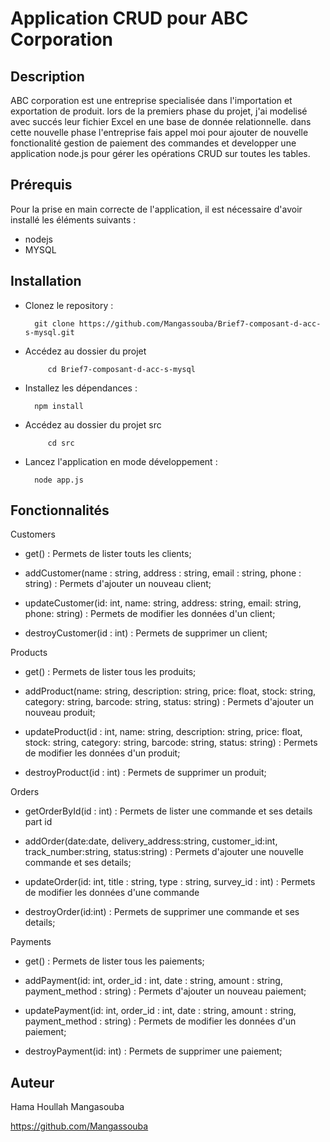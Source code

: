 
# Application CRUD pour ABC Corporation

## Description


ABC corporation est une entreprise specialisée dans l'importation et exportation de produit. lors de la premiers phase du projet, j'ai modelisé avec succés leur fichier Excel en une base de donnée relationnelle.
dans cette nouvelle phase l'entreprise fais appel moi pour ajouter de nouvelle fonctionalité gestion de paiement des commandes et developper une application node.js pour gérer les opérations CRUD sur toutes les tables.

## Prérequis

Pour la prise en main correcte de l'application, il est nécessaire d'avoir installé les éléments suivants :
- nodejs
- MYSQL


## Installation

- Clonez le repository :

        git clone https://github.com/Mangassouba/Brief7-composant-d-acc-s-mysql.git
 - Accédez au dossier du projet

            cd Brief7-composant-d-acc-s-mysql

- Installez les dépendances :

        npm install

 - Accédez au dossier du projet src

            cd src

- Lancez l'application en mode développement :

        node app.js



## Fonctionnalités


Customers
- get() : Permets de lister touts les clients;

- addCustomer(name : string, address : string, email : string, phone : string) : Permets d'ajouter un nouveau client;

- updateCustomer(id: int, name: string, address: string, email: string, phone: string) : Permets de modifier les données d'un client;

- destroyCustomer(id : int) : Permets de supprimer un client;

Products
- get() : Permets de lister tous les produits;

- addProduct(name: string, description: string, price: float, stock: string, category: string, barcode: string, status: string) : Permets d'ajouter un nouveau produit;

- updateProduct(id : int, name: string, description: string, price: float, stock: string, category: string, barcode: string, status: string) : Permets de modifier les données d'un produit;

- destroyProduct(id : int) : Permets de supprimer un produit;

Orders
- getOrderById(id : int) : Permets de lister une commande et ses details part id

- addOrder(date:date, delivery_address:string, customer_id:int, track_number:string, status:string) : Permets d'ajouter une nouvelle commande et ses details;

- updateOrder(id: int, title : string, type : string, survey_id : int) : Permets de modifier les données d'une commande 

- destroyOrder(id:int) : Permets de supprimer une commande et ses details;

Payments
- get() : Permets de lister tous les paiements;

- addPayment(id: int, order_id : int, date : string, amount : string, payment_method : string) : Permets d'ajouter un nouveau paiement;

- updatePayment(id: int, order_id : int, date : string, amount : string, payment_method : string) : Permets de modifier les données d'un paiement;

- destroyPayment(id: int) : Permets de supprimer une paiement;


## Auteur
Hama Houllah Mangasouba

https://github.com/Mangassouba
